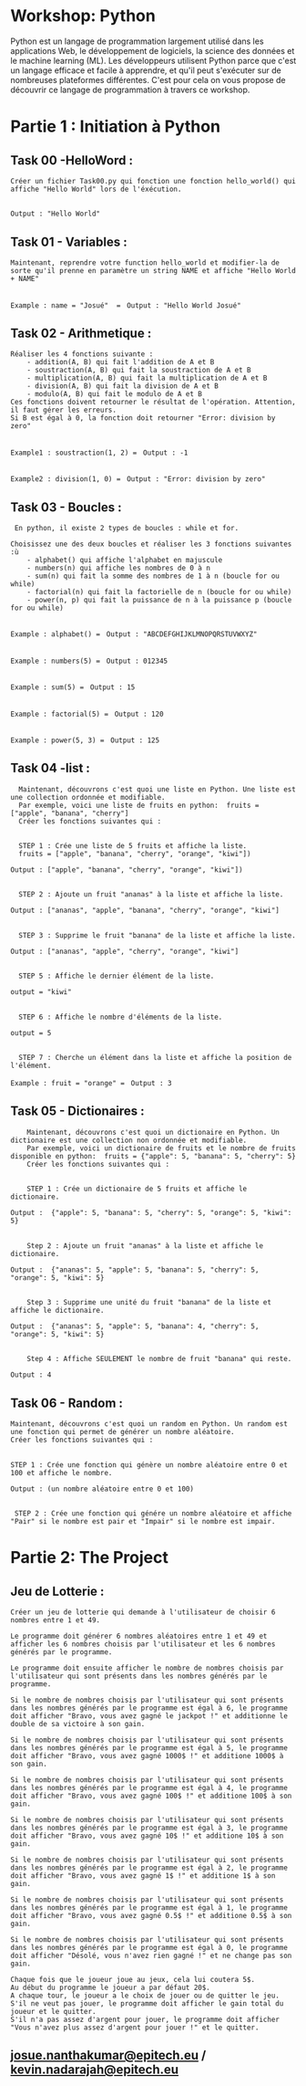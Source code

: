 # Workshop: Python 


Python est un langage de programmation largement utilisé dans les applications Web, le développement de logiciels, la science des données et le machine learning (ML). Les développeurs utilisent Python parce que c'est un langage efficace et facile à apprendre, et qu'il peut s'exécuter sur de nombreuses plateformes différentes. C'est pour cela on vous propose de découvrir ce langage de programmation à travers ce workshop.


 # Partie 1 : Initiation à Python
 
   ## Task 00 -HelloWord :
    Créer un fichier Task00.py qui fonction une fonction hello_world() qui
    affiche "Hello World" lors de l'éxécution.
    
   ##
   ```Output : "Hello World"```
    
   ## Task 01 - Variables :
    
    Maintenant, reprendre votre function hello_world et modifier-la de sorte qu'il prenne en paramètre un string NAME et affiche "Hello World + NAME" 

   ##
   ```Example : name = "Josué"  = ```
   ```Output : "Hello World Josué" ```

   ## Task 02 - Arithmetique :
    Réaliser les 4 fonctions suivante :
        - addition(A, B) qui fait l'addition de A et B
        - soustraction(A, B) qui fait la soustraction de A et B
        - multiplication(A, B) qui fait la multiplication de A et B
        - division(A, B) qui fait la division de A et B
        - modulo(A, B) qui fait le modulo de A et B
    Ces fonctions doivent retourner le résultat de l'opération. Attention, il faut gérer les erreurs. 
    Si B est égal à 0, la fonction doit retourner "Error: division by zero"

##
   ```Example1 : soustraction(1, 2) = ```
   ```Output : -1 ```
##
   ```Example2 : division(1, 0) = ```
   ```Output : "Error: division by zero" ```

## Task 03 - Boucles :
     En python, il existe 2 types de boucles : while et for.
    
    Choisissez une des deux boucles et réaliser les 3 fonctions suivantes :ù
        - alphabet() qui affiche l'alphabet en majuscule
        - numbers(n) qui affiche les nombres de 0 à n
        - sum(n) qui fait la somme des nombres de 1 à n (boucle for ou while)
        - factorial(n) qui fait la factorielle de n (boucle for ou while)
        - power(n, p) qui fait la puissance de n à la puissance p (boucle for ou while)
        
   ##
   ```Example : alphabet() = ```
   ```Output : "ABCDEFGHIJKLMNOPQRSTUVWXYZ" ```
##
   ```Example : numbers(5) = ```
   ```Output : 012345 ```
   ##
   ```Example : sum(5) = ```
   ```Output : 15```
   ##
   ```Example : factorial(5) = ```
   ```Output : 120```
   ##
   ```Example : power(5, 3) = ```
   ```Output : 125```


##
   
   ## Task 04 -list :
      Maintenant, découvrons c'est quoi une liste en Python. Une liste est une collection ordonnée et modifiable.
      Par exemple, voici une liste de fruits en python:  fruits = ["apple", "banana", "cherry"]
      Créer les fonctions suivantes qui :
##

      STEP 1 : Crée une liste de 5 fruits et affiche la liste. 
      fruits = ["apple", "banana", "cherry", "orange", "kiwi"])

   ```Output : ["apple", "banana", "cherry", "orange", "kiwi"])```
##
      STEP 2 : Ajoute un fruit "ananas" à la liste et affiche la liste.
   ```Output : ["ananas", "apple", "banana", "cherry", "orange", "kiwi"]```
##
      STEP 3 : Supprime le fruit "banana" de la liste et affiche la liste.
   ```Output : ["ananas", "apple", "cherry", "orange", "kiwi"]```
##
      STEP 5 : Affiche le dernier élément de la liste.
   ```output = "kiwi"```
##
      STEP 6 : Affiche le nombre d'éléments de la liste.
   ```output = 5```
##
      STEP 7 : Cherche un élément dans la liste et affiche la position de l'élément.
   ```Example : fruit = "orange" = ```
   ```Output : 3```
##   

## Task 05 - Dictionaires :
        Maintenant, découvrons c'est quoi un dictionaire en Python. Un dictionaire est une collection non ordonnée et modifiable.
        Par exemple, voici un dictionaire de fruits et le nombre de fruits disponible en python:  fruits = {"apple": 5, "banana": 5, "cherry": 5}
        Créer les fonctions suivantes qui :
##
        STEP 1 : Crée un dictionaire de 5 fruits et affiche le dictionaire.
   ```Output :  {"apple": 5, "banana": 5, "cherry": 5, "orange": 5, "kiwi": 5} ```
##
        Step 2 : Ajoute un fruit "ananas" à la liste et affiche le dictionaire.
   ```Output :  {"ananas": 5, "apple": 5, "banana": 5, "cherry": 5, "orange": 5, "kiwi": 5} ```
##
        Step 3 : Supprime une unité du fruit "banana" de la liste et affiche le dictionaire.
   ```Output :  {"ananas": 5, "apple": 5, "banana": 4, "cherry": 5, "orange": 5, "kiwi": 5} ```
##
        Step 4 : Affiche SEULEMENT le nombre de fruit "banana" qui reste.
   ```Output : 4```
##

## Task 06 - Random :
    Maintenant, découvrons c'est quoi un random en Python. Un random est une fonction qui permet de générer un nombre aléatoire.
    Créer les fonctions suivantes qui :
##
    STEP 1 : Crée une fonction qui génère un nombre aléatoire entre 0 et 100 et affiche le nombre.
   ```Output : (un nombre aléatoire entre 0 et 100)```
##
     STEP 2 : Crée une fonction qui génére un nombre aléatoire et affiche "Pair" si le nombre est pair et "Impair" si le nombre est impair.

# Partie 2: The Project
  
   ## Jeu de Lotterie :
    Créer un jeu de lotterie qui demande à l'utilisateur de choisir 6 nombres entre 1 et 49.

    Le programme doit générer 6 nombres aléatoires entre 1 et 49 et afficher les 6 nombres choisis par l'utilisateur et les 6 nombres générés par le programme.

    Le programme doit ensuite afficher le nombre de nombres choisis par l'utilisateur qui sont présents dans les nombres générés par le programme.

    Si le nombre de nombres choisis par l'utilisateur qui sont présents dans les nombres générés par le programme est égal à 6, le programme doit afficher "Bravo, vous avez gagné le jackpot !" et additionne le double de sa victoire à son gain.

    Si le nombre de nombres choisis par l'utilisateur qui sont présents dans les nombres générés par le programme est égal à 5, le programme doit afficher "Bravo, vous avez gagné 1000$ !" et additione 1000$ à son gain.

    Si le nombre de nombres choisis par l'utilisateur qui sont présents dans les nombres générés par le programme est égal à 4, le programme doit afficher "Bravo, vous avez gagné 100$ !" et additione 100$ à son gain.

    Si le nombre de nombres choisis par l'utilisateur qui sont présents dans les nombres générés par le programme est égal à 3, le programme doit afficher "Bravo, vous avez gagné 10$ !" et additione 10$ à son gain.

    Si le nombre de nombres choisis par l'utilisateur qui sont présents dans les nombres générés par le programme est égal à 2, le programme doit afficher "Bravo, vous avez gagné 1$ !" et additione 1$ à son gain.

    Si le nombre de nombres choisis par l'utilisateur qui sont présents dans les nombres générés par le programme est égal à 1, le programme doit afficher "Bravo, vous avez gagné 0.5$ !" et additione 0.5$ à son gain.

    Si le nombre de nombres choisis par l'utilisateur qui sont présents dans les nombres générés par le programme est égal à 0, le programme doit afficher "Désolé, vous n'avez rien gagné !" et ne change pas son gain.

    Chaque fois que le joueur joue au jeux, cela lui coutera 5$.
    Au début du programme le joueur a par défaut 20$.
    A chaque tour, le joueur a le choix de jouer ou de quitter le jeu.
    S'il ne veut pas jouer, le programme doit afficher le gain total du joueur et le quitter.
    S'il n'a pas assez d'argent pour jouer, le programme doit afficher "Vous n'avez plus assez d'argent pour jouer !" et le quitter.

## josue.nanthakumar@epitech.eu / kevin.nadarajah@epitech.eu
